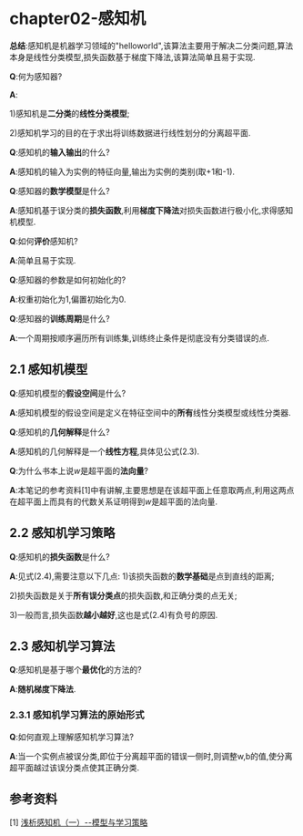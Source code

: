 # chapter02-感知机
**总结**:感知机是机器学习领域的"helloworld",该算法主要用于解决二分类问题,算法本身是线性分类模型,损失函数基于梯度下降法,该算法简单且易于实现.  

**Q**:何为感知器?  

**A**:  

1)感知机是**二分类**的**线性分类模型**;  

2)感知机学习的目的在于求出将训练数据进行线性划分的分离超平面.

**Q**:感知机的**输入输出**的什么?

**A**:感知机的输入为实例的特征向量,输出为实例的类别(取+1和-1).

**Q**:感知器的**数学模型**是什么?  

**A**:感知机基于误分类的**损失函数**,利用**梯度下降法**对损失函数进行极小化,求得感知机模型.  

**Q**:如何**评价**感知机?  

**A**:简单且易于实现.  

**Q**:感知器的参数是如何初始化的?  

**A**:权重初始化为1,偏置初始化为0. 

**Q**:感知器的**训练周期**是什么?

**A**:一个周期按顺序遍历所有训练集,训练终止条件是彻底没有分类错误的点.

## 2.1 感知机模型
**Q**:感知机模型的**假设空间**是什么?  

**A**:感知机模型的假设空间是定义在特征空间中的**所有**线性分类模型或线性分类器.  

**Q**:感知机的**几何解释**是什么? 

**A**:感知机的几何解释是一个**线性方程**,具体见公式(2.3).

**Q**:为什么书本上说*w*是超平面的**法向量**?

**A**:本笔记的参考资料[1]中有讲解,主要思想是在该超平面上任意取两点,利用这两点在超平面上而具有的代数关系证明得到*w*是超平面的法向量.

## 2.2 感知机学习策略
**Q**:感知机的**损失函数**是什么? 

**A**:见式(2.4),需要注意以下几点: 
1)该损失函数的**数学基础**是点到直线的距离;  

2)损失函数是关于**所有误分类点**的损失函数,和正确分类的点无关;  

3)一般而言,损失函数**越小越好**,这也是式(2.4)有负号的原因.

## 2.3 感知机学习算法
**Q**:感知机是基于哪个**最优化**的方法的?  

**A**:**随机梯度下降法**.

### 2.3.1 感知机学习算法的原始形式
**Q**:如何直观上理解感知机学习算法?  

**A**:当一个实例点被误分类,即位于分离超平面的错误一侧时,则调整w,b的值,使分离超平面越过该误分类点使其正确分类.

## 参考资料

[1] [浅析感知机（一）--模型与学习策略](https://zhuanlan.zhihu.com/p/25696112)

